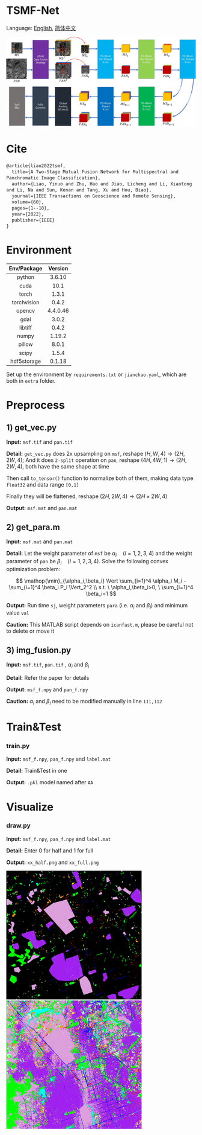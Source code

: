 # TSMF-Net

Language: [English](README.md), [简体中文](README_zh.md)

![](extra/TSMF.webp)



# Cite

```
@article{liao2022tsmf,
  title={A Two-Stage Mutual Fusion Network for Multispectral and Panchromatic Image Classification},
  author={Liao, Yinuo and Zhu, Hao and Jiao, Licheng and Li, Xiaotong and Li, Na and Sun, Kenan and Tang, Xu and Hou, Biao},
  journal={IEEE Transactions on Geoscience and Remote Sensing},
  volume={60},
  pages={1--18},
  year={2022},
  publisher={IEEE}
}
```



# Environment

| Env/Package | Version  |
| :---------: | :------: |
|   python    |  3.6.10  |
|    cuda     |   10.1   |
|    torch    |  1.3.1   |
| torchvision |  0.4.2   |
|   opencv    | 4.4.0.46 |
|    gdal     |  3.0.2   |
|   libtiff   |  0.4.2   |
|    numpy    |  1.19.2  |
|   pillow    |  8.0.1   |
|    scipy    |  1.5.4   |
| hdf5storage |  0.1.18  |

Set up the environment by `requirements.txt` or `jianchao.yaml`, which are both in `extra` folder.



# Preprocess

## 1) get_vec.py

**Input:**  `msf.tif` and `pan.tif`

**Detail:**  `get_vec.py` does 2x upsampling on `msf`, reshape $(H,W,4)\to(2H,2W,4)$; And it does `2-split` operation on `pan`, reshape $(4H,4W,1)\to(2H,2W,4)$, both have the same shape at time

Then call `to_tensor()` function to normalize both of them, making data type `float32` and data range `[0,1]`

Finally they will be flattened, reshape $(2H,2W,4)\to(2H\times2W,4)$

**Output:** `msf.mat` and `pan.mat`



## 2) get_para.m

**Input:** `msf.mat` and `pan.mat`

**Detail:** Let the weight parameter of `msf` be $\alpha_i\quad(i=1,2,3,4)$ and the weight parameter of `pan` be $\beta_i\quad(i=1,2,3,4)$. Solve the following convex optimization problem:


$$ \mathop{\min}_{\alpha_i,\beta_i} \Vert \sum_{i=1}^4 \alpha_i M_i - \sum_{i=1}^4  \beta_i P_i \Vert_2^2 \\ s.t. \  \alpha_i,\beta_i>0, \ \sum_{i=1}^4  \beta_i=1 $$

**Output:** Run time `sj`, weight parameters `para` (i.e. $\alpha_i$ and $\beta_i$) and minimum value `val`

**Caution:** This MATLAB script depends on `icanfast.m`, please be careful not to delete or move it



## 3) img_fusion.py

**Input:** `msf.tif`, `pan.tif` , $\alpha_i$ and $\beta_i$

**Detail:** Refer the paper for details

**Output:** `msf_f.npy` and `pan_f.npy`

**Caution:** $\alpha_i$ and $\beta_i$ need to be modified manually in line `111,112` 



# Train&Test

### train.py

**Input:** `msf_f.npy`, `pan_f.npy` and `label.mat`

**Detail:** Train&Test in one

**Output:** `.pkl` model named after `AA`



# Visualize

### draw.py

**Input:** `msf_f.npy`, `pan_f.npy` and `label.mat`

**Detail:** Enter 0 for half and 1 for full

**Output:** `xx_half.png` and  `xx_full.png`

<img src="viz/10_half.webp" width="360"><img src="viz/10_full.webp" width="360">

